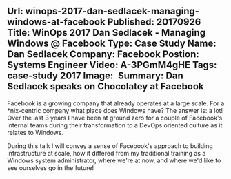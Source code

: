 Url: winops-2017-dan-sedlacek-managing-windows-at-facebook
Published: 20170926
Title: WinOps 2017 Dan Sedlacek - Managing Windows @ Facebook
Type: Case Study
Name: Dan Sedlacek
Company: Facebook
Postion: Systems Engineer
Video: A-3PGmM4gHE
Tags: case-study 2017
Image: <img class="lazy" src="data:image/gif;base64,R0lGODlhAQABAIAAAAAAAP///yH5BAEAAAAALAAAAAABAAEAAAIBRAA7" data-src="/content/images/videos/02-03.jpg" alt="Managing Windows @ Facebook with Dan Sedlacek" title="Managing Windows @ Facebook with Dan Sedlacek" />
Summary: Dan Sedlacek speaks on Chocolatey at Facebook
---
Facebook is a growing company that already operates at a large scale. For a *nix-centric company what place does Windows have? The answer is: a lot! Over the last 3 years I have been at ground zero for a couple of Facebook's internal teams during their transformation to a DevOps oriented culture as it relates to Windows.

During this talk I will convey a sense of Facebook's approach to building infrastructure at scale, how it differed from my traditional training as a Windows system administrator, where we're at now, and where we'd like to see ourselves go in the future!